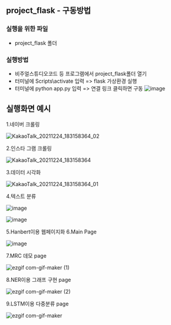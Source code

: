 ## project_flask - 구동방법

### 실행을 위한 파일
* project_flask 폴더

### 실행방법
* 비주얼스튜디오코드 등 프로그램에서 project_flask폴더 열기
* 터미널에 Scripts\activate 입력 => flask 가상환경 실행
* 터미널에 python app.py 입력 => 연결 링크 클릭하면 구동
![image](https://user-images.githubusercontent.com/89976847/148491388-26d2794f-dae6-49c6-a59c-784fd5bef5bd.png)


## 실행화면 예시

1.네이버 크롤링


![KakaoTalk_20211224_183158364_02](https://user-images.githubusercontent.com/88877270/147343596-7c446730-b0af-44af-b56a-5d3125e568a7.gif)

2.인스타 그램 크롤링


![KakaoTalk_20211224_183158364](https://user-images.githubusercontent.com/88877270/147423335-d91d7ac8-2c43-469b-879f-2b665370bc09.gif)

3.데이터 시각화


![KakaoTalk_20211224_183158364_01](https://user-images.githubusercontent.com/88877270/147423343-cbd92cef-795e-47dd-8ca0-b7dd5e56cecd.gif)

4.텍스트 분류

![image](https://user-images.githubusercontent.com/88877270/147432444-14ba161e-dd9b-4d14-9a9a-13eb49c0d144.png)


![image](https://user-images.githubusercontent.com/88877270/147432504-5ce2cc27-9898-4d66-9643-5ba5df2f0e78.png)



5.Hanbert이용 웹페이지화
6.Main Page

![image](https://user-images.githubusercontent.com/89976847/148376419-36e6892b-83f6-4b23-aa6d-fd93015df8ef.png)

7.MRC 데모 page

![ezgif com-gif-maker (1)](https://user-images.githubusercontent.com/89976847/148490818-c0f45e7e-5be3-4ba7-a811-3c0ac381737a.gif)

8.NER이용 그래프 구현 page

![ezgif com-gif-maker (2)](https://user-images.githubusercontent.com/89976847/148490824-f88e116a-a4b7-4323-b1fa-6953e5fe9712.gif)

9.LSTM이용 다중분류 page

![ezgif com-gif-maker](https://user-images.githubusercontent.com/89976847/148490827-a532f37e-0b2e-4398-a950-868e5aa1f586.gif)


